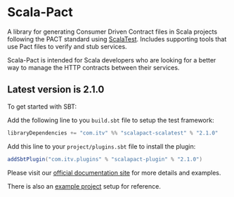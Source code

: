 # Scala-Pact
A library for generating Consumer Driven Contract files in Scala projects following the PACT standard using [ScalaTest](http://www.scalatest.org/). Includes supporting tools that use Pact files to verify and stub services.

Scala-Pact is intended for Scala developers who are looking for a better way to manage the HTTP contracts between their services.

## Latest version is 2.1.0

To get started with SBT:

Add the following line to you `build.sbt` file to setup the test framework:
```scala
libraryDependencies += "com.itv" %% "scalapact-scalatest" % "2.1.0"
```

Add this line to your `project/plugins.sbt` file to install the plugin:
```scala
addSbtPlugin("com.itv.plugins" % "scalapact-plugin" % "2.1.0")
```

Please visit our [official documentation site](http://io.itv.com/scala-pact/) for more details and examples.

There is also an [example project](http://io.itv.com/scala-pact/examples/index.html) setup for reference.
